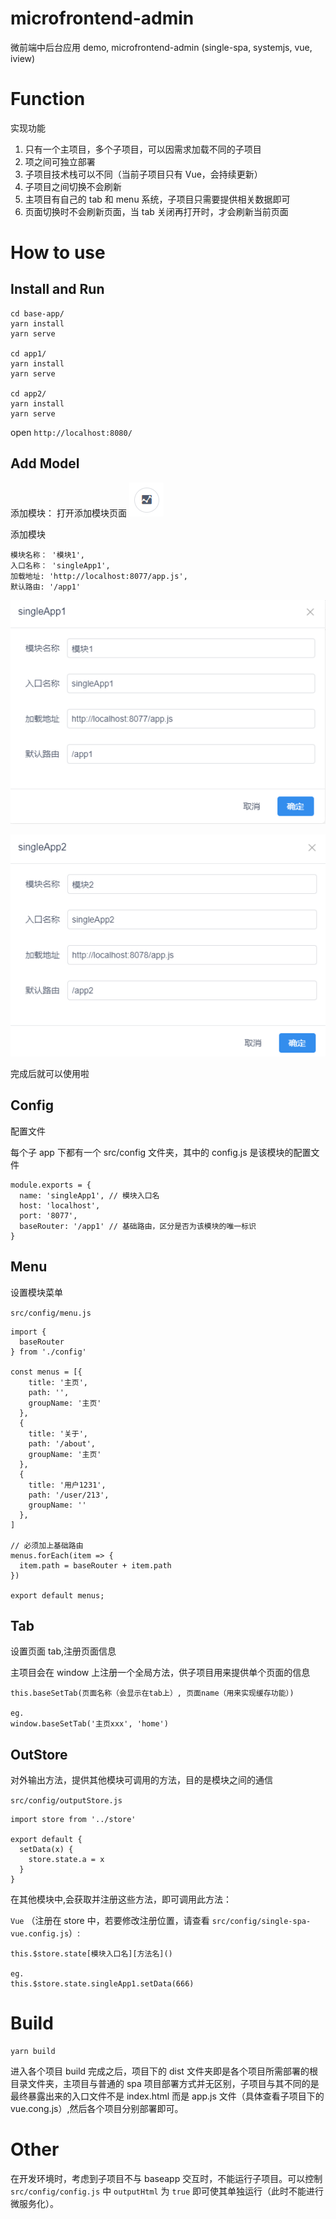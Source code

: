 # microfrontend-admin

微前端中后台应用 demo, microfrontend-admin (single-spa, systemjs, vue, iview)

# Function

实现功能

1. 只有一个主项目，多个子项目，可以因需求加载不同的子项目
2. 项之间可独立部署
3. 子项目技术栈可以不同（当前子项目只有 Vue，会持续更新）
4. 子项目之间切换不会刷新
5. 主项目有自己的 tab 和 menu 系统，子项目只需要提供相关数据即可
6. 页面切换时不会刷新页面，当 tab 关闭再打开时，才会刷新当前页面

# How to use

## Install and Run

```
cd base-app/
yarn install
yarn serve

cd app1/
yarn install
yarn serve

cd app2/
yarn install
yarn serve
```

open `http://localhost:8080/`

## Add Model

添加模块：
打开添加模块页面 ![按钮](https://raw.githubusercontent.com/MarioLuLu7/microfrontend-admin/master/readmeImg/img1.png)

添加模块

```
模块名称： '模块1',
入口名称： 'singleApp1',
加载地址: 'http://localhost:8077/app.js',
默认路由: '/app1'

```

![添加参数](https://raw.githubusercontent.com/MarioLuLu7/microfrontend-admin/master/readmeImg/img2.png)

![添加参数](https://raw.githubusercontent.com/MarioLuLu7/microfrontend-admin/master/readmeImg/img3.png)

完成后就可以使用啦

## Config

配置文件

每个子 app 下都有一个 src/config 文件夹，其中的 config.js 是该模块的配置文件

```
module.exports = {
  name: 'singleApp1', // 模块入口名
  host: 'localhost',
  port: '8077',
  baseRouter: '/app1' // 基础路由，区分是否为该模块的唯一标识
}
```

## Menu

设置模块菜单

`src/config/menu.js`

```
import {
  baseRouter
} from './config'

const menus = [{
    title: '主页',
    path: '',
    groupName: '主页'
  },
  {
    title: '关于',
    path: '/about',
    groupName: '主页'
  },
  {
    title: '用户1231',
    path: '/user/213',
    groupName: ''
  },
]

// 必须加上基础路由
menus.forEach(item => {
  item.path = baseRouter + item.path
})

export default menus;
```

## Tab

设置页面 tab,注册页面信息

主项目会在 window 上注册一个全局方法，供子项目用来提供单个页面的信息

```
this.baseSetTab(页面名称（会显示在tab上）, 页面name（用来实现缓存功能）)

eg.
window.baseSetTab('主页xxx', 'home')
```

## OutStore

对外输出方法，提供其他模块可调用的方法，目的是模块之间的通信

`src/config/outputStore.js`

```
import store from '../store'

export default {
  setData(x) {
    store.state.a = x
  }
}
```

在其他模块中,会获取并注册这些方法，即可调用此方法：

`Vue` （注册在 store 中，若要修改注册位置，请查看 `src/config/single-spa-vue.config.js`）:

```
this.$store.state[模块入口名][方法名]()

eg.
this.$store.state.singleApp1.setData(666)
```

# Build

```
yarn build
```

进入各个项目 build 完成之后，项目下的 dist 文件夹即是各个项目所需部署的根目录文件夹，主项目与普通的 spa 项目部署方式并无区别，子项目与其不同的是最终暴露出来的入口文件不是 index.html 而是 app.js 文件（具体查看子项目下的 vue.cong.js）,然后各个项目分别部署即可。

# Other

在开发环境时，考虑到子项目不与 baseapp 交互时，不能运行子项目。可以控制 `src/config/config.js` 中 `outputHtml` 为 `true` 即可使其单独运行（此时不能进行微服务化）。
